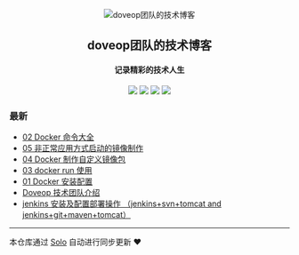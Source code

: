 <p align="center"><img alt="doveop团队的技术博客" src="https://static.b3log.org/images/brand/solo-32.png"></p><h2 align="center">
doveop团队的技术博客
</h2>

<h4 align="center">记录精彩的技术人生</h4>
<p align="center"><a title="doveop团队的技术博客" target="_blank" href="https://github.com/mason-roy/solo-blog"><img src="https://img.shields.io/github/last-commit/mason-roy/solo-blog.svg?style=flat-square&color=FF9900"></a>
<a title="GitHub repo size in bytes" target="_blank" href="https://github.com/mason-roy/solo-blog"><img src="https://img.shields.io/github/repo-size/mason-roy/solo-blog.svg?style=flat-square"></a>
<a title="Solo Version" target="_blank" href="https://github.com/b3log/solo/releases"><img src="https://img.shields.io/badge/solo-3.6.4-f1e05a.svg?style=flat-square&color=blueviolet"></a>
<a title="Hits" target="_blank" href="https://github.com/b3log/hits"><img src="https://hits.b3log.org/mason-roy/solo-blog.svg"></a></p>

### 最新

* [02 Docker 命令大全](http://blog.doveop.com/articles/2019/10/05/1570263645218.html)
* [05 非正常应用方式启动的镜像制作](http://blog.doveop.com/articles/2019/10/05/1570258891768.html)
* [04 Docker 制作自定义镜像包](http://blog.doveop.com/articles/2019/10/05/1570258326690.html)
* [03 docker run 使用](http://blog.doveop.com/articles/2019/10/05/1570257933280.html)
* [01 Docker 安装配置](http://blog.doveop.com/articles/2019/10/05/1570256298231.html)
* [Doveop 技术团队介绍](http://blog.doveop.com/articles/2019/10/04/1570169675695.html)
* [jenkins 安装及配置部署操作 （jenkins+svn+tomcat  and  jenkins+git+maven+tomcat）](http://blog.doveop.com/articles/2019/10/04/1570156484758.html)



---

本仓库通过 [Solo](https://github.com/b3log/solo) 自动进行同步更新 ❤️ 